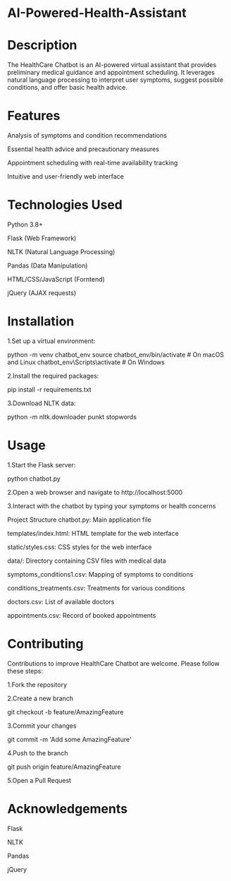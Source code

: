 # AI-Powered-Health-Assistant
# Description
The HealthCare Chatbot is an AI-powered virtual assistant that provides preliminary medical guidance and appointment scheduling. It leverages natural language processing to interpret user symptoms, suggest possible conditions, and offer basic health advice.

# Features
Analysis of symptoms and condition recommendations

Essential health advice and precautionary measures

Appointment scheduling with real-time availability tracking

Intuitive and user-friendly web interface

# Technologies Used
Python 3.8+

Flask (Web Framework)

NLTK (Natural Language Processing)

Pandas (Data Manipulation)

HTML/CSS/JavaScript (Forntend)

jQuery (AJAX requests)

# Installation

1.Set up a virtual environment:

python -m venv chatbot_env source chatbot_env/bin/activate # On macOS and Linux chatbot_env\Scripts\activate # On Windows

2.Install the required packages:

pip install -r requirements.txt

3.Download NLTK data:

python -m nltk.downloader punkt stopwords

# Usage
1.Start the Flask server:

python chatbot.py

2.Open a web browser and navigate to http://localhost:5000

3.Interact with the chatbot by typing your symptoms or health concerns

Project Structure
chatbot.py: Main application file

templates/index.html: HTML template for the web interface

static/styles.css: CSS styles for the web interface

data/: Directory containing CSV files with medical data

symptoms_conditions1.csv: Mapping of symptoms to conditions

conditions_treatments.csv: Treatments for various conditions

doctors.csv: List of available doctors

appointments.csv: Record of booked appointments

# Contributing
Contributions to improve HealthCare Chatbot are welcome. Please follow these steps:

1.Fork the repository

2.Create a new branch

git checkout -b feature/AmazingFeature

3.Commit your changes

git commit -m 'Add some AmazingFeature'

4.Push to the branch

git push origin feature/AmazingFeature

5.Open a Pull Request


# Acknowledgements
Flask

NLTK

Pandas

jQuery
